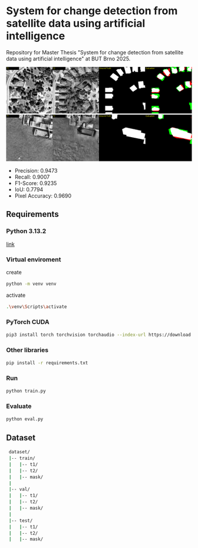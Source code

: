 
# System for change detection from satellite data using artificial intelligence

Repository for Master Thesis "System for change detection from satellite data using artificial intelligence" at BUT Brno 2025.

![evaluation](images/eval_1.png)
![evaluation](images/eval_2.png)

- Precision: 0.9473
- Recall: 0.9007
- F1-Score: 0.9235
- IoU: 0.7794
- Pixel Accuracy: 0.9690

## Requirements

### Python 3.13.2 
[link](https://www.python.org/downloads/release/python-3132/)
### Virtual enviroment
create
```bash  
python -m venv venv
``` 
activate
```bash  
.\venv\Scripts\activate
```
### PyTorch CUDA
```bash
pip3 install torch torchvision torchaudio --index-url https://download.pytorch.org/whl/cu126 
```
### Other libraries
```bash
pip install -r requirements.txt
```
### Run
```bash
python train.py
```
### Evaluate
```bash
python eval.py
```
## Dataset

```bash
 dataset/
 |-- train/
 |   |-- t1/
 |   |-- t2/
 |   |-- mask/
 |
 |-- val/
 |   |-- t1/
 |   |-- t2/
 |   |-- mask/
 |
 |-- test/
 |   |-- t1/
 |   |-- t2/
 |   |-- mask/
 ```
